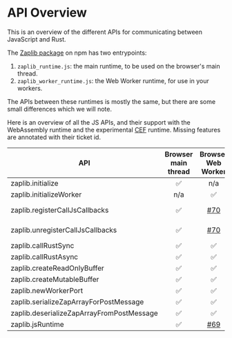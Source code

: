 # API Overview

This is an overview of the different APIs for communicating between JavaScript and Rust.

The [Zaplib package](https://www.npmjs.com/package/zaplib) on npm has two entrypoints:
1. `zaplib_runtime.js`: the main runtime, to be used on the browser's main thread.
2. `zaplib_worker_runtime.js`: the Web Worker runtime, for use in your workers.

The APIs between these runtimes is mostly the same, but there are some small differences which we will note.

Here is an overview of all the JS APIs, and their support with the WebAssembly runtime and the experimental [CEF](./cef.md) runtime.  Missing features are annotated with their ticket id.

| API                                         | Browser main thread | Browser Web Worker | [CEF](./cef.md) main thread | [CEF](./cef.md) Web Worker |
| ------------------------------------------- | :---------------: | :---------------: | :--------------: | :--------------: |
| zaplib.initialize                           |       ✅          |        n/a          |       ✅       |       n/a         |
| zaplib.initializeWorker                     |      n/a          |        ✅          |       n/a       |    [#69][2] |
| zaplib.registerCallJsCallbacks              |       ✅          |      [#70][3]      |       ✅        |  [#69][2]  [#70][3] |
| zaplib.unregisterCallJsCallbacks            |       ✅          |      [#70][3]      |       ✅        |  [#69][2]  [#70][3] |
| zaplib.callRustSync                         |       ✅          |        ✅          |       ✅        |   [#69][2] |
| zaplib.callRustAsync                        |       ✅          |        ✅          |       ✅        |   [#69][2] |
| zaplib.createReadOnlyBuffer                 |       ✅          |        ✅          |       ✅        |   [#69][2] |
| zaplib.createMutableBuffer                  |       ✅          |        ✅          |       ✅        |   [#69][2] |
| zaplib.newWorkerPort                        |       ✅          |        ✅          |     [#69][2]    |   [#69][2] |
| zaplib.serializeZapArrayForPostMessage      |       ✅          |        ✅          |     [#69][2]    |   [#69][2] |
| zaplib.deserializeZapArrayFromPostMessage   |       ✅          |        ✅          |     [#69][2]    |   [#69][2] |
| zaplib.jsRuntime                            |       ✅          |      [#69][2]      |       ✅        |   [#69][2] |

[1]: https://github.com/Zaplib/zaplib/issues/51
[2]: https://github.com/Zaplib/zaplib/issues/69
[3]: https://github.com/Zaplib/zaplib/issues/70
